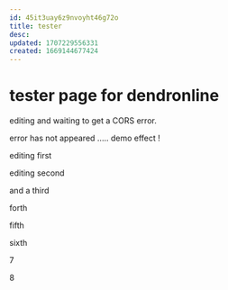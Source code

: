 ```yaml
---
id: 45it3uay6z9nvoyht46g72o
title: tester
desc: 
updated: 1707229556331
created: 1669144677424
---
```

# tester page for dendronline

editing and waiting to get a CORS error.

error has not appeared ..... demo effect ! 

editing first

editing second

and a third 

forth

fifth

sixth

7

8
